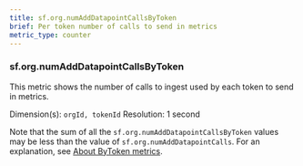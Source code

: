 ```yaml
---
title: sf.org.numAddDatapointCallsByToken
brief: Per token number of calls to send in metrics
metric_type: counter
---
```

### sf.org.numAddDatapointCallsByToken

This metric shows the number of calls to ingest used by each token to send in metrics.

Dimension(s): `orgId, tokenId`
Resolution: 1 second

Note that the sum of all the `sf.org.numAddDatapointCallsByToken` values may be less than the value of `sf.org.numAddDatapointCalls`. For an explanation, see [About ByToken metrics](./readme.md#bytoken).
